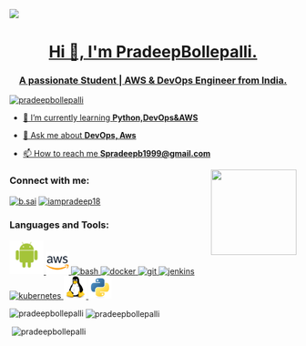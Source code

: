 <a href="https://www.linkpicture.com/view.php?img=LPic6418178a9d45d1726466527"><img align="centre" width="1100"
  heiht="10" src="https://www.linkpicture.com/q/sai-pradeep.png" type="image"> 

<h1 align="center">Hi 👋, I'm PradeepBollepalli.</h1>
<h3 align="center">A passionate Student | AWS & DevOps Engineer from India.</h3>


<p align="left"> <img src="https://komarev.com/ghpvc/?username=pradeepbollepalli&label=Profile%20views&color=0e75b6&style=flat" alt="pradeepbollepalli" /> </p>


- 🌱 I’m currently learning **Python,DevOps&AWS**

- 💬 Ask me about **DevOps, Aws**

- 📫 How to reach me **Spradeepb1999@gmail.com**
 <img align="right" src="https://media1.giphy.com/media/RbDKaczqWovIugyJmW/giphy.gif" height="150" width="150">
<h3 align="left">Connect with me:</h3>
<p align="left">
  
<a href="https://linkedin.com/in/b.sai" target="blank"><img align="center" src="https://encrypted-tbn0.gstatic.com/images?q=tbn:ANd9GcSJM8w7gu9RE4fRNa0mpArKRe9Eb8jz35hung&usqp=CAU" alt="b.sai" height="60" width="70" /></a>
<a href="https://instagram.com/iampradeep18" target="blank"><img align="center" src="https://encrypted-tbn0.gstatic.com/images?q=tbn:ANd9GcTrDEeLKCukY5EqNyma85UpGBnENioipKPDqw&usqp=CAU" alt="iampradeep18" height="60" width="80" /></a>
</p>
<h3 align="left">Languages and Tools:</h3>
<p align="left"> <a href="https://developer.android.com" target="_blank" rel="noreferrer"> <img src="https://raw.githubusercontent.com/devicons/devicon/master/icons/android/android-original-wordmark.svg" alt="android" width="60" height="60"/> </a> <a href="https://aws.amazon.com" target="_blank" rel="noreferrer"> <img src="https://raw.githubusercontent.com/devicons/devicon/master/icons/amazonwebservices/amazonwebservices-original-wordmark.svg" alt="aws" width="40" height="40"/> </a> <a href="https://www.gnu.org/software/bash/" target="_blank" rel="noreferrer"> <img src="https://www.vectorlogo.zone/logos/gnu_bash/gnu_bash-icon.svg" alt="bash" width="40" height="40"/> </a> <a href="https://www.docker.com/" target="_blank" rel="noreferrer"> <img src="https://encrypted-tbn0.gstatic.com/images?q=tbn:ANd9GcSWDPX2omT-_AXyB3eE07KeJM5wm5FF6jL5xA&usqp=CAU" alt="docker" width="60" height="60"/> </a> <a href="https://git-scm.com/" target="_blank" rel="noreferrer"> <img src="https://www.vectorlogo.zone/logos/git-scm/git-scm-icon.svg" alt="git" width="40" height="40"/> </a> <a href="https://www.jenkins.io" target="_blank" rel="noreferrer"> <img src="https://www.vectorlogo.zone/logos/jenkins/jenkins-icon.svg" alt="jenkins" width="40" height="40"/> </a> <a href="https://kubernetes.io" target="_blank" rel="noreferrer"> <img src="https://www.vectorlogo.zone/logos/kubernetes/kubernetes-icon.svg" alt="kubernetes" width="40" height="40"/> </a> <a href="https://www.linux.org/" target="_blank" rel="noreferrer"> <img src="https://raw.githubusercontent.com/devicons/devicon/master/icons/linux/linux-original.svg" alt="linux" width="40" height="40"/> </a> <a href="https://www.python.org" target="_blank" rel="noreferrer"> <img src="https://raw.githubusercontent.com/devicons/devicon/master/icons/python/python-original.svg" alt="python" width="40" height="40"/> </a> </p>

<p><img align="left" src="https://github-readme-stats.vercel.app/api/top-langs?username=pradeepbollepalli&show_icons=true&locale=en&layout=compact" alt="pradeepbollepalli" /></p>

<p>&nbsp;<img align="center" src="https://github-readme-stats.vercel.app/api?username=pradeepbollepalli&show_icons=true&locale=en" alt="pradeepbollepalli" /></p>


  
  <p><img align="right" height"350" width="500" src="https://github.githubassets.com/images/modules/profile/profile-joined-github-dark.svg" alt="pradeepbollepalli" /></p>
